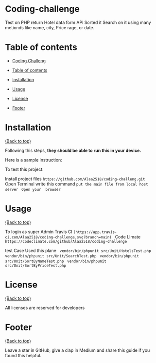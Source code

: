 # Coding-challenge



<!-- Describe project -->
Test on PHP return Hotel data form API Sorted it Search on it using many metionds like name, city, Price rage, or date. 
<!-- Add badges with link to Shields IO -->


# Table of contents

- [Coding Challeng](#coding-challenge)
- [Table of contents](#table-of-contents)
- [Installation](#installation)
- [Usage](#usage)

- [License](#license)
- [Footer](#footer)

# Installation
[(Back to top)](#table-of-contents)



Following this steps, **they should be able to run this in your device.**

Here is a sample instruction:

To test this project:

Install project files
```https://github.com/Alaa2518/coding-challeng.git ```
Open Terminal write this command 
```put the main file from local host server ```
```Open your  browser```

# Usage
[(Back to top)](#table-of-contents)

To login as super Admin 
Travis CI
```(https://app.travis-ci.com/Alaa2518/coding-challenge.svg?branch=main) ```
Code LImate
```https://codeclimate.com/github/Alaa2518/coding-challenge ```

test Case Used this plane 
``` vendor/bin/phpunit src/Unit/HotelsTest.php```
``` vendor/bin/phpunit src/Unit/SearchTest.php```
``` vendor/bin/phpunit src/Unit/SortByNameTest.php```
``` vendor/bin/phpunit src/Unit/SortByPriceTest.php```
 




# License
[(Back to top)](#table-of-contents)

All licenses are reserved for developers


# Footer
[(Back to top)](#table-of-contents)

Leave a star in GitHub, give a clap in Medium and share this guide if you found this helpful.


<!-- Add the footer here -->

